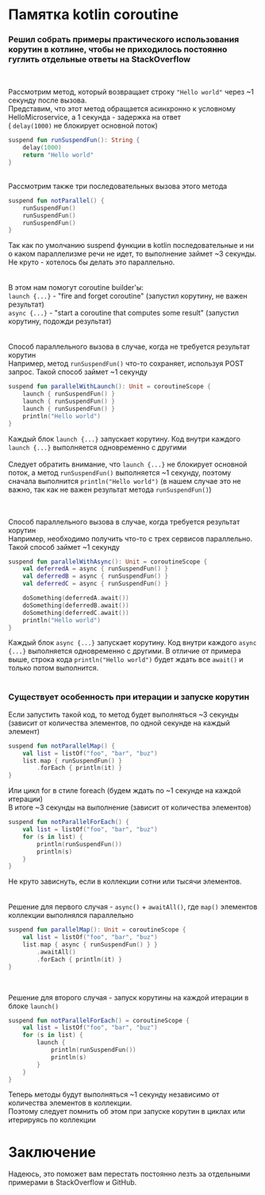 # Памятка kotlin coroutine
### Решил собрать примеры практического использования корутин в котлине, чтобы не приходилось постоянно гуглить отдельные ответы на StackOverflow
<br/>

Рассмотрим метод, который возвращает строку `"Hello world"` через ~1 секунду после вызова.<br/>
Представим, что этот метод обращается асинхронно к условному HelloMicroservice, а 1 секунда - задержка на ответ  
( `delay(1000)` не блокирует основной поток)
```kotlin
suspend fun runSuspendFun(): String {
    delay(1000)
    return "Hello world"
}
```
<br/>
Рассмотрим также три последовательных вызова этого метода<br/>

```kotlin
suspend fun notParallel() {
    runSuspendFun()
    runSuspendFun()
    runSuspendFun()
}
```
Так как по умолчанию suspend функции в kotlin последовательные и ни о каком параллелизме речи не идет,
то выполнение займет ~3 секунды.<br/>
Не круто - хотелось бы делать это параллельно. 
<br/><br/><br/>
В этом нам помогут coroutine builder'ы:<br/>
`launch {...}` - "fire and forget coroutine" (запустил корутину, не важен результат) <br/>
`async {...}` - "start a coroutine that computes some result" (запустил корутину, подожди результат)
<br/><br/><br/>
Способ параллельного вызова в случае, когда не требуется результат корутин  
Например, метод `runSuspendFun()` что-то сохраняет, используя POST запрос. Такой способ займет ~1 секунду
```kotlin
suspend fun parallelWithLaunch(): Unit = coroutineScope {
    launch { runSuspendFun() }
    launch { runSuspendFun() }
    launch { runSuspendFun() }
    println("Hello world")
}
```
Каждый блок `launch {...}` запускает корутину. Код внутри каждого `launch {...}` выполняется одновременно с другими<br/><br/>
Следует обратить внимание, что `launch {...}` не блокирует основной поток, 
а метод `runSuspendFun()` выполняется ~1 секунду, поэтому сначала выполнится `println("Hello world")`
(в нашем случае это не важно, так как не важен результат метода `runSuspendFun()`)
 
<br/><br/>
Способ параллельного вызова в случае, когда требуется результат корутин <br/>
Например, необходимо получить что-то с трех сервисов параллельно. Такой способ займет ~1 секунду
```kotlin
suspend fun parallelWithAsync(): Unit = coroutineScope {
    val deferredA = async { runSuspendFun() }
    val deferredB = async { runSuspendFun() }
    val deferredC = async { runSuspendFun() }

    doSomething(deferredA.await())
    doSomething(deferredB.await())
    doSomething(deferredC.await())
    println("Hello world")
}
```
Каждый блок `async {...}` запускает корутину. Код внутри каждого `async {...}` выполняется одновременно с другими.
В отличие от примера выше, строка кода `println("Hello world")` будет ждать все `await()` и только потом выполнится.
<br/><br/>

### Существует особенность при итерации и запуске корутин
Если запустить такой код, то метод будет выполняться ~3 секунды <br/>
(зависит от количества элементов, по одной секунде на каждый элемент)
```kotlin
suspend fun notParallelMap() {
    val list = listOf("foo", "bar", "buz")
    list.map { runSuspendFun() }
        .forEach { println(it) }
}
```
Или цикл for в стиле foreach (будем ждать по ~1 секунде на каждой итерации)<br/>
В итоге ~3 секунды на выполнение (зависит от количества элементов)
```kotlin
suspend fun notParallelForEach() {
    val list = listOf("foo", "bar", "buz")
    for (s in list) {
        println(runSuspendFun())
        println(s)
    }
}
```
Не круто зависнуть, если в коллекции сотни или тысячи элементов.
<br/><br/><br/>
Решение для первого случая - `async()` + `awaitAll()`, где `map()` элементов коллекции выполнялся параллельно

```kotlin
suspend fun parallelMap(): Unit = coroutineScope {
    val list = listOf("foo", "bar", "buz")
    list.map { async { runSuspendFun() } }
        .awaitAll()
        .forEach { println(it) }
}
```
<br/>

Решение для второго случая - запуск корутины на каждой итерации в блоке `launch()`<br/>

```kotlin
suspend fun notParallelForEach() = coroutineScope {
    val list = listOf("foo", "bar", "buz")
    for (s in list) {
        launch {
            println(runSuspendFun())
            println(s)
        }
    }
}
```
Теперь методы будут выполняться ~1 секунду независимо от количества элементов в коллекции.  
Поэтому следует помнить об этом при запуске корутин в циклах или итерируясь по коллекции

# Заключение
Надеюсь, это поможет вам перестать постоянно лезть за отдельными примерами в StackOverflow и GitHub.
